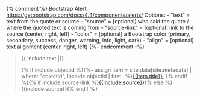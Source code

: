 {% comment %}
    Bootstrap Alert, https://getbootstrap.com/docs/4.4/components/alerts/
    Options:
    - "text" = text from the quote or source
    - "source" = [optional] who said the quote / where the quoted text is coming from 
    - "source-link" = [optional]  link to the source (center, right, left)
    - "color" = [optional] a Bootstrap color (primary, secondary, success, danger, warning, info, light, dark)
    - "align" = [optional] text alignment (center, right, left)
    {%- endcomment -%}
<div class="epigraph">
<blockquote><p class="{% if include.color %}text-{{ include.color }}{% endif %} {% if include.align %}text-{{ include.align }}{% endif %}">{{ include.text |}}</p>
<footer>{% if include.objectid %}{%- assign item = site.data[site.metadata] | where: "objectid", include.objectid | first -%}<a href="{{ '/item.html' | relative_url | append: '?id=' | append: item.objectid }}">{{item.title}}</a>, {% endif %}{% if include.source-link %}<a href="{{include.source-link }}" target="_blank">{{include.source}}</a>{% else %}{{include.source}}{% endif %}</footer></blockquote>
</div>  